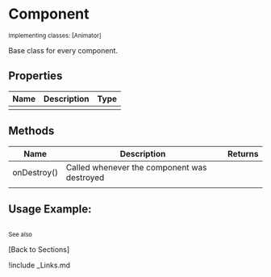 # Component

<sub>Implementing classes: [Animator]</sub>

Base class for every component.

## Properties
| Name | Description | Type |
| --- | --- | --- |
|  |  |  |

## Methods
| Name | Description | Returns |
| --- | --- | --- |
| onDestroy() | Called whenever the component was destroyed |
|  |  |  |

## Usage Example:
```javascript

```
<sub>See also [](../)</sub>

[Back to Sections]

!include _Links.md